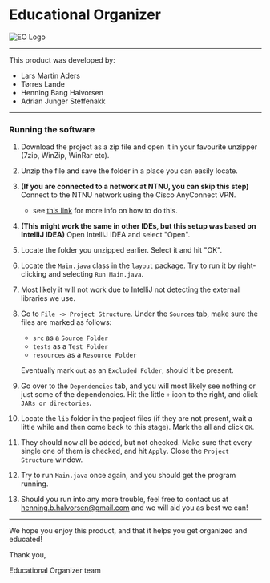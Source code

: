 # Educational Organizer
![EO Logo](https://folk.ntnu.no/adrianjs/EO1 "The Educational Organizer logo")
___
This product was developed by:
- Lars Martin Aders
- Tørres Lande
- Henning Bang Halvorsen
- Adrian Junger Steffenakk
---
### Running the software
1. Download the project as a zip file and open it in your favourite unzipper (7zip, WinZip, WinRar etc).
2. Unzip the file and save the folder in a place you can easily locate.
3. **(If you are connected to a network at NTNU, you can skip this step)** Connect to the NTNU network using the Cisco AnyConnect VPN. 
    - see [this link][1] for more info on how to do this.
4. **(This might work the same in other IDEs, but this setup was based on IntelliJ IDEA)** Open IntelliJ IDEA and select "Open".
5. Locate the folder you unzipped earlier. Select it and hit "OK".
6. Locate the ```Main.java``` class in the ```layout``` package. Try to run it by right-clicking and selecting ```Run Main.java```.
7. Most likely it will not work due to IntelliJ not detecting the external libraries we use.
8. Go to ``File -> Project Structure``. Under the ``Sources`` tab, make sure the files are marked as follows:
    - ``src`` as a ``Source Folder``
    - ``tests`` as a ``Test Folder``
    - ``resources`` as a ``Resource Folder``

    Eventually mark ``out`` as an ``Excluded Folder``, should it be present.
9. Go over to the ``Dependencies`` tab, and you will most likely see nothing or just some of the dependencies. Hit the little ``+`` icon to the right, and click ``JARs or directories``.
10. Locate the ``lib`` folder in the project files (if they are not present, wait a little while and then come back to this stage). Mark the all and click ``OK``.
11. They should now all be added, but not checked. Make sure that every single one of them is checked, and hit ``Apply``. Close the ``Project Structure`` window.
12. Try to run ``Main.java`` once again, and you should get the program running.
13. Should you run into any more trouble, feel free to contact us at henning.b.halvorsen@gmail.com and we will aid you as best we can!

___
We hope you enjoy this product, and that it helps you get organized and educated!

Thank you,

Educational Organizer team

[1]: https://innsida.ntnu.no/wiki/-/wiki/English/Install+VPN/